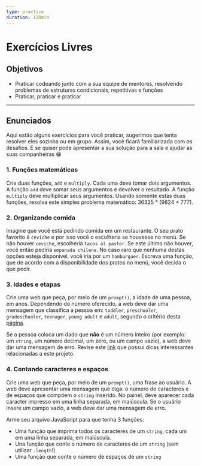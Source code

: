 ```yaml
---
type: practice
duration: 120min
---
```


# Exercícios Livres

## Objetivos

- Praticar codeando junto com a sua equipe de mentores, resolvendo problemas de
  estruturas condicionais, repetitivas e funções
- Praticar, praticar e praticar

***

## Enunciados

Aqui estão alguns exercícios para você praticar, sugerimos que tenta resolver
eles sozinha ou em grupo. Assim, você ficará familiarizada com os desafios. E se
quiser pode apresentar a sua solução para a sala e ajudar as suas companheiras
😁

### 1. Funções matemáticas

Crie duas funções, `add` e `multiply`. Cada uma deve tomar dois argumentos. A
função `add` deve somar seus argumentos e devolver o resultado. A função
`multiply` deve multiplicar seus argumentos. Usando somente estas duas funções,
resolva este simples problema matemático: 36325 * (9824 + 777).

### 2. Organizando comida

Imagine que você está pedindo comida em um restaurante. O seu prato favorito é
`ceviche` e por isso você o escolheria se houvesse no menú. Se não houver
`ceviche`, escolheria `tacos al pastor`. Se este último não houver, você então
pediria `empanada chilena`. No caso raro que nenhuma destas opções esteja
disponível, você iria por um `hamburguer`. Escreva uma função, que de acordo com
a disponibilidade dos pratos no menú, você decida o que pedir.

### 3. Idades e etapas

Crie uma web que peça, por meio de um `prompt()`, a idade de uma pessoa, em
anos. Dependendo do número oferecido, a web deve dar uma mensagem que classifica
a pessoa em: `toddler`, `preschooler`, `gradeschooler`, `teenager`, `young
adult` e `adult`, segundo o critério desta
[página](https://www.healthychildren.org/English/ages-stages/Pages/default.aspx).

Se a pessoa coloca um dado que **não** é um número inteiro (por exemplo: um
`string`, um número decimal, um zero, ou um campo vazio), a web deve dar uma
mensagem de erro. Revise este
[link](https://stackoverflow.com/questions/3885817/how-do-i-check-that-a-number-is-float-or-integer)
que possui dicas interessantes relacionadas a este projeto.

### 4. Contando caracteres e espaços

Crie uma web que peça, por meio de um `prompt()`, uma frase ao usuário. A web
deve apresentar uma mensagem que diga: o número de caracteres e de espaços que
compõem o `string` inserido. No painel, deve aparecer cada caracter impresso em
uma linha separada, em maiúscula. Se o usuário insere um campo vazio, a web deve
dar uma mensagem de erro.

Arme seu arquivo JavaScript para que tenha 3 funções:

- Uma função que imprima todos os caracteres de um `string`, cada um em uma
  linha separada, em maiúscula.
- Una função que conte o número de caracteres de um `string` (sem utilizar
  `.length`!)
- Uma função que conte o número de espaços de um `string`
